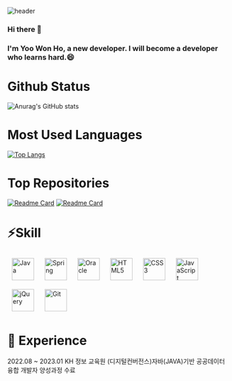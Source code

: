 ![header](https://capsule-render.vercel.app/api?type=waving&color=timeGradient&height=300&section=header&text=WonHoYoo1990&fontSize=90&animation=twinkling)

### Hi there 👋
### I'm Yoo Won Ho, a new developer. I will become a developer who learns hard.😄 

<h1> Github Status </h1>

![Anurag's GitHub stats](https://github-readme-stats.vercel.app/api?username=WonHoYoo1990&show_icons=true&theme=dark)

<h1> Most Used Languages </h1>

[![Top Langs](https://github-readme-stats.vercel.app/api/top-langs/?username=WonHoYoo1990&layout=compact&card_width=445&hide=html&theme=dark)](https://github.com/WonHoYoo1990/github-readme-stats)

<h1> Top Repositories </h1>

[![Readme Card](https://github-readme-stats.vercel.app/api/pin/?username=WonHoYoo1990&repo=openDataProject_01&show_owner=true&theme=dark)](https://github.com/WonHoYoo1990/openDataProject_01)
[![Readme Card](https://github-readme-stats.vercel.app/api/pin/?username=WonHoYoo1990&repo=Algorithms&show_owner=true&theme=dark)](https://github.com/WonHoYoo1990/Algorithms)

<h1>⚡Skill </h1>
<div>
    <a href="https://www.java.com/" target="_blank"><img style="margin: 10px" src="https://profilinator.rishav.dev/skills-assets/java-original-wordmark.svg" alt="Java" height="50" /></a>
    <a href="https://docs.spring.io/spring-framework/docs/3.0.x/reference/expressions.html#:~:text=The%20Spring%20Expression%20Language%20(SpEL,and%20basic%20string%20templating%20functionality." target="_blank"><img style="margin: 10px" src="https://profilinator.rishav.dev/skills-assets/springio-icon.svg" alt="Spring" height="50" /></a>
    <a href="https://www.oracle.com/in/index.html" target="_blank"><img style="margin: 10px" src="https://profilinator.rishav.dev/skills-assets/oracle-original.svg" alt="Oracle" height="50" /></a>
    <a href="https://en.wikipedia.org/wiki/HTML5" target="_blank"><img style="margin: 10px" src="https://profilinator.rishav.dev/skills-assets/html5-original-wordmark.svg" alt="HTML5" height="50" /></a> 
    <a href="https://www.w3schools.com/css/" target="_blank"><img style="margin: 10px" src="https://profilinator.rishav.dev/skills-assets/css3-original-wordmark.svg" alt="CSS3" height="50" /></a> 
    <a href="https://www.javascript.com/" target="_blank"><img style="margin: 10px" src="https://profilinator.rishav.dev/skills-assets/javascript-original.svg" alt="JavaScript" height="50" /></a>
    <a href="https://jquery.com/" target="_blank"><img style="margin: 10px" src="https://profilinator.rishav.dev/skills-assets/jquery.png" alt="jQuery" height="50" /></a> 
    <a href="https://github.com/" target="_blank"><img style="margin: 10px" src="https://profilinator.rishav.dev/skills-assets/git-scm-icon.svg" alt="Git" height="50" /></a>
</div>

<h1> 🌱 Experience </h1>
2022.08 ~ 2023.01 KH 정보 교육원 (디지털컨버전스)자바(JAVA)기반 공공데이터 융합 개발자 양성과정 수료



<!--
**WonHoYoo1990/WonHoYoo1990** is a ✨ _special_ ✨ repository because its `README.md` (this file) appears on your GitHub profile.

Here are some ideas to get you started:

- 🔭 I’m currently working on ...
- 🌱 I’m currently learning ...
- 👯 I’m looking to collaborate on ...
- 🤔 I’m looking for help with ...
- 💬 Ask me about ...
- 📫 How to reach me: ...
- 😄 Pronouns: ...
- ⚡ Fun fact: ...
-->
